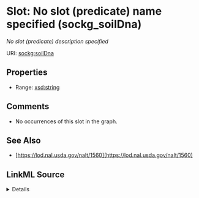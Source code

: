 

# Slot: No slot (predicate) name specified (sockg_soilDna)


_No slot (predicate) description specified_







URI: [sockg:soilDna](https://idir.uta.edu/sockg-ontology/docs/soilDna)



<!-- no inheritance hierarchy -->








## Properties

* Range: [xsd:string](http://www.w3.org/2001/XMLSchema#string)





## Comments

* No occurrences of this slot in the graph.

## See Also

* [https://lod.nal.usda.gov/nalt/1560](https://lod.nal.usda.gov/nalt/1560)



## LinkML Source

<details>

```yaml
name: sockg_soilDna
description: No slot (predicate) description specified
title: No slot (predicate) name specified
comments:
- No occurrences of this slot in the graph.
from_schema: soc-kg
see_also:
- https://lod.nal.usda.gov/nalt/1560
rank: 1000
domain: sockg_SoilBiologicalSample
slot_uri: sockg:soilDna
alias: sockg_soilDna
range: string

```
</details>